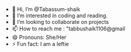 - 👋 Hi, I’m @Tabassum-shaik
- 👀 I’m interested in coding and reading. 
- 💞️ I’m looking to collaborate on projects
- 📫 How to reach me : "tabbushaik1106@gmail
- 😄 Pronouns: She/Her
- ⚡ Fun fact: I am a leftie

<!---
Tabassum-shaik/Tabassum-shaik is a ✨ special ✨ repository because its `README.md` (this file) appears on your GitHub profile.
You can click the Preview link to take a look at your changes.
--->
